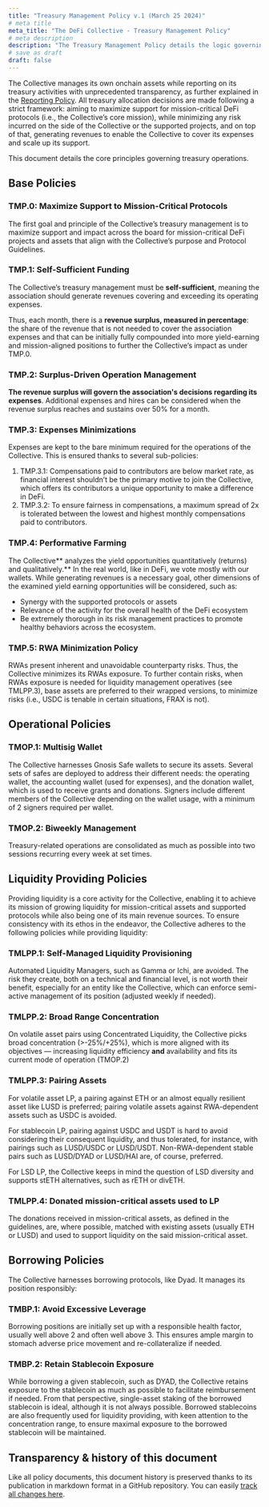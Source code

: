 ```yaml
---
title: "Treasury Management Policy v.1 (March 25 2024)"
# meta title
meta_title: "The DeFi Collective - Treasury Management Policy"
# meta description
description: "The Treasury Management Policy details the logic governing the operations of the Collective's treasuries to maximize the support provided to mission-critical projects and tokens while minimizing risks incurred."
# save as draft
draft: false
---
```


The Collective manages its own onchain assets while reporting on its treasury activities with unprecedented transparency, as further explained in the [Reporting Policy](https://deficollective.org/reporting-policy/). All treasury allocation decisions are made following a strict framework: aiming to maximize support for mission-critical DeFi protocols (i.e., the Collective’s core mission), while minimizing any risk incurred on the side of the Collective or the supported projects, and on top of that, generating revenues to enable the Collective to cover its expenses and scale up its support.

This document details the core principles governing treasury operations.


## Base Policies


### TMP.0: Maximize Support to Mission-Critical Protocols

The first goal and principle of the Collective’s treasury management is to maximize support and impact across the board for mission-critical DeFi projects and assets that align with the Collective’s purpose and Protocol Guidelines.


### TMP.1: Self-Sufficient Funding

The Collective’s treasury management must be **self-sufficient**, meaning the association should generate revenues covering and exceeding its operating expenses.

Thus, each month, there is a **revenue surplus, measured in percentage**: the share of the revenue that is not needed to cover the association expenses and that can be initially fully compounded into more yield-earning and mission-aligned positions to further the Collective’s impact as under TMP.0.


### TMP.2: Surplus-Driven Operation Management

**The revenue surplus will govern the association's decisions regarding its expenses**. Additional expenses and hires can be considered when the revenue surplus reaches and sustains over 50% for a month.


### TMP.3: Expenses Minimizations

Expenses are kept to the bare minimum required for the operations of the Collective. This is ensured thanks to several sub-policies:



1. TMP.3.1: Compensations paid to contributors are below market rate, as financial interest shouldn’t be the primary motive to join the Collective, which offers its contributors a unique opportunity to make a difference in DeFi.
2. TMP.3.2: To ensure fairness in compensations, a maximum spread of 2x is tolerated between the lowest and highest monthly compensations paid to contributors.


### TMP.4: Performative Farming

The Collective** analyzes the yield opportunities quantitatively (returns) and qualitatively.** In the real world, like in DeFi, we vote mostly with our wallets. While generating revenues is a necessary goal, other dimensions of the examined yield earning opportunities will be considered, such as:



* Synergy with the supported protocols or assets
* Relevance of the activity for the overall health of the DeFi ecosystem
* Be extremely thorough in its risk management practices to promote healthy behaviors across the ecosystem.


### TMP.5: RWA Minimization Policy

RWAs present inherent and unavoidable counterparty risks. Thus, the Collective minimizes its RWAs exposure. To further contain risks, when RWAs exposure is needed for liquidity management operatives (see TMLPP.3), base assets are preferred to their wrapped versions, to minimize risks (i.e., USDC is tenable in certain situations, FRAX is not).


## Operational Policies


### TMOP.1: Multisig Wallet

The Collective harnesses Gnosis Safe wallets to secure its assets. Several sets of safes are deployed to address their different needs: the operating wallet, the accounting wallet (used for expenses), and the donation wallet, which is used to receive grants and donations. Signers include different members of the Collective depending on the wallet usage, with a minimum of 2 signers required per wallet.


### TMOP.2: Biweekly Management

Treasury-related operations are consolidated as much as possible into two sessions recurring every week at set times.


## Liquidity Providing Policies

Providing liquidity is a core activity for the Collective, enabling it to achieve its mission of growing liquidity for mission-critical assets and supported protocols while also being one of its main revenue sources. To ensure consistency with its ethos in the endeavor, the Collective adheres to the following policies while providing liquidity:


### TMLPP.1: Self-Managed Liquidity Provisioning

Automated Liquidity Managers, such as Gamma or Ichi, are avoided. The risk they create, both on a technical and financial level, is not worth their benefit, especially for an entity like the Collective, which can enforce semi-active management of its position (adjusted weekly if needed).


### TMLPP.2: Broad Range Concentration

On volatile asset pairs using Concentrated Liquidity, the Collective picks broad concentration (>-25%/+25%), which is more aligned with its objectives — increasing liquidity efficiency **and** availability and fits its current mode of operation (TMOP.2)


### TMLPP.3: Pairing Assets

For volatile asset LP, a pairing against ETH or an almost equally resilient asset like LUSD is preferred; pairing volatile assets against RWA-dependent assets such as USDC is avoided.

For stablecoin LP, pairing against USDC and USDT is hard to avoid considering their consequent liquidity, and thus tolerated, for instance, with pairings such as LUSD/USDC or LUSD/USDT. Non-RWA-dependent stable pairs such as LUSD/DYAD or LUSD/HAI are, of course, preferred.

For LSD LP, the Collective keeps in mind the question of LSD diversity and supports stETH alternatives, such as rETH or divETH.

### TMLPP.4: Donated mission-critical assets used to LP

The donations received in mission-critical assets, as defined in the guidelines, are, where possible, matched with existing assets (usually ETH or LUSD) and used to support liquidity on the said mission-critical asset.

## Borrowing Policies

The Collective harnesses borrowing protocols, like Dyad. It manages its position responsibly:


### TMBP.1: Avoid Excessive Leverage

Borrowing positions are initially set up with a responsible health factor, usually well above 2 and often well above 3. This ensures ample margin to stomach adverse price movement and re-collateralize if needed.


### TMBP.2: Retain Stablecoin Exposure

While borrowing a given stablecoin, such as DYAD, the Collective retains exposure to the stablecoin as much as possible to facilitate reimbursement if needed. From that perspective, single-asset staking of the borrowed stablecoin is ideal, although it is not always possible. Borrowed stablecoins are also frequently used for liquidity providing, with keen attention to the concentration range, to ensure maximal exposure to the borrowed stablecoin will be maintained.

## Transparency & history of this document

Like all policy documents, this document history is preserved thanks to its publication in markdown format in a GitHub repository. You can easily [track all changes here](https://github.com/deficollective/deficollective.github.io/commits/main/content/english/pages/treasury-management-policy.md).
